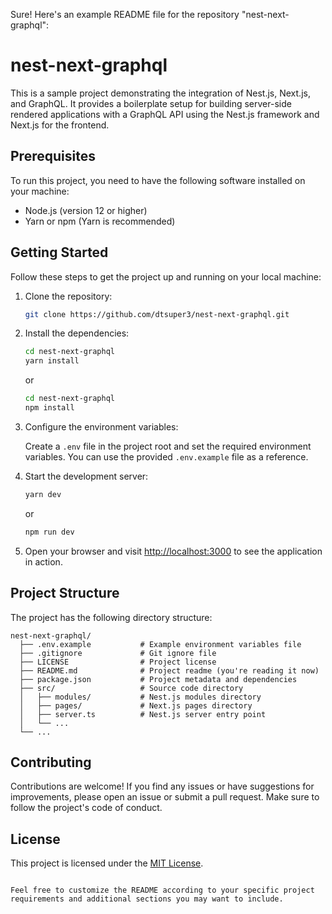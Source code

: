 Sure! Here's an example README file for the repository "nest-next-graphql":


# nest-next-graphql

This is a sample project demonstrating the integration of Nest.js, Next.js, and GraphQL. It provides a boilerplate setup for building server-side rendered applications with a GraphQL API using the Nest.js framework and Next.js for the frontend.

## Prerequisites

To run this project, you need to have the following software installed on your machine:

- Node.js (version 12 or higher)
- Yarn or npm (Yarn is recommended)

## Getting Started

Follow these steps to get the project up and running on your local machine:

1. Clone the repository:

   ```bash
   git clone https://github.com/dtsuper3/nest-next-graphql.git
   ```

2. Install the dependencies:

   ```bash
   cd nest-next-graphql
   yarn install
   ```

   or

   ```bash
   cd nest-next-graphql
   npm install
   ```

3. Configure the environment variables:

   Create a `.env` file in the project root and set the required environment variables. You can use the provided `.env.example` file as a reference.

4. Start the development server:

   ```bash
   yarn dev
   ```

   or

   ```bash
   npm run dev
   ```

5. Open your browser and visit [http://localhost:3000](http://localhost:3000) to see the application in action.

## Project Structure

The project has the following directory structure:

```
nest-next-graphql/
  ├── .env.example           # Example environment variables file
  ├── .gitignore             # Git ignore file
  ├── LICENSE                # Project license
  ├── README.md              # Project readme (you're reading it now)
  ├── package.json           # Project metadata and dependencies
  ├── src/                   # Source code directory
  │   ├── modules/           # Nest.js modules directory
  │   ├── pages/             # Next.js pages directory
  │   ├── server.ts          # Nest.js server entry point
  │   └── ...
  └── ...
```

## Contributing

Contributions are welcome! If you find any issues or have suggestions for improvements, please open an issue or submit a pull request. Make sure to follow the project's code of conduct.

## License

This project is licensed under the [MIT License](LICENSE).

```

Feel free to customize the README according to your specific project requirements and additional sections you may want to include.
